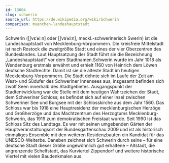 ```yaml
---
id: 13004
slug: schwerin
source_url: https://de.wikipedia.org/wiki/Schwerin
comparison: muenchen-landeshauptstadt
---
```


Schwerin ([ʃvɛˈʁiːn] oder [ʃvəˈʁiːn], meckl.-schwerinerisch Swerin) ist die Landeshauptstadt von Mecklenburg-Vorpommern. Die kreisfreie Mittelstadt ist nach Rostock die zweitgrößte Stadt und eines der vier Oberzentren des Bundeslandes. Laut Hauptsatzung der Stadt führt sie die Bezeichnung „Landeshauptstadt“ vor dem Stadtnamen.Schwerin wurde im Jahr 1018 als Wendenburg erstmals erwähnt und erhielt 1160 von Heinrich dem Löwen deutsche Stadtrechte. Damit ist sie die älteste Stadt im heutigen Mecklenburg-Vorpommern. Die Stadt dehnte sich im Laufe der Zeit am West- und Südufer des Schweriner Innensees aus, insgesamt befinden sich zwölf Seen innerhalb des Stadtgebietes. Ausgangspunkt der Stadtentwicklung war die Stelle mit dem heutigen Wahrzeichen der Stadt, dem Schweriner Schloss; es befindet sich auf einer Insel zwischen Schweriner See und Burgsee mit der Schlosskirche aus dem Jahr 1560. Das Schloss war bis 1918 eine Hauptresidenz der mecklenburgischen Herzöge und Großherzöge und das Machtzentrum des Herzogtums Mecklenburg-Schwerin, das 1919 zum demokratischen Freistaat wurde. Seit 1990 ist das Schloss Sitz des Landtags. Es war mit seinen umgebenden Gärten der Hauptveranstaltungsort der Bundesgartenschau 2009 und ist als historisch einmaliges Ensemble mit den weiteren Residenzbauten ein Kandidat für das UNESCO-Welterbe. Daneben zeichnet sich Schwerin durch seine – für eine deutsche Stadt dieser Größe ungewöhnlich gut erhaltene – Altstadt, die angrenzende Schelfstadt, das Kurviertel Zippendorf und weitere historische Viertel mit vielen Baudenkmalen aus.
